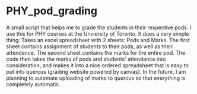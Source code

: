 # PHY_pod_grading
A small script that helps me to grade the students in their respective pods.
I use this for PHY courses at the Unviersity of Toronto.
It does a very simple thing: Takes an excel spreadsheet with 2 sheets: Pods and Marks.
The first sheet contains assignment of students to their pods, as well as their attendance.
The second sheet contains the marks for the entire pod.
The code then takes the marks of pods and students' attendance into consideration, and makes it into a nice ordered spreadsheet that is easy to put into quercus (grading website powered by canvas).
In the future, I am planning to automate uploading of marks to quercus so that everything is completely automatic.
